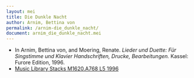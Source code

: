 ```yaml
---
layout: mei
title: Die Dunkle Nacht
author: Arnim, Bettina von
permalink: /arnim-die_dunkle_nacht/
document: arnim_die_dunkle_nacht.mei
---
```


- In Arnim, Bettina von, and Moering, Renate. *Lieder und Duette: Für Singstimme und Klavier Handschriften, Drucke, Bearbeitungen.* Kassel: Furore Edition, 1996. 
- <a href="https://tufts-primo.hosted.exlibrisgroup.com/permalink/f/bnf7qa/01TUN_ALMA2180485300003851" target="_blank">Music Library Stacks M1620.A768 L5 1996</a>
